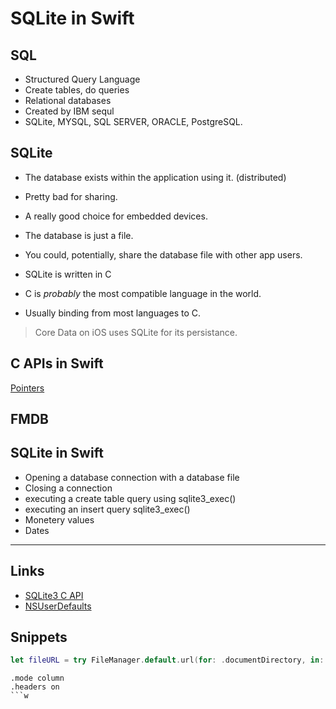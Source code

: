 # SQLite in Swift

## SQL

* Structured Query Language
* Create tables, do queries
* Relational databases
* Created by IBM sequl
* SQLite, MYSQL, SQL SERVER, ORACLE, PostgreSQL. 

## SQLite

* The database exists within the application using it. (distributed)
* Pretty bad for sharing.
* A really good choice for embedded devices.

* The database is just a file. 
* You could, potentially, share the database file with other app users.

* SQLite is written in C
* C is *probably* the most compatible language in the world. 
* Usually binding from most languages to C.

> Core Data on iOS uses SQLite for its persistance. 

## C APIs in Swift

[Pointers](https://developer.apple.com/library/content/documentation/Swift/Conceptual/BuildingCocoaApps/InteractingWithCAPIs.html#//apple_ref/doc/uid/TP40014216-CH8-ID17)

## FMDB



## SQLite in Swift

* Opening a database connection with a database file
* Closing a connection
* executing a create table query using sqlite3_exec()
* executing an insert query sqlite3_exec()
* Monetery values
* Dates

---

## Links

* [SQLite3 C API](https://www.sqlite.org/capi3ref.html)
* [NSUserDefaults](https://developer.apple.com/documentation/foundation/userdefaults)

## Snippets

```swift
let fileURL = try FileManager.default.url(for: .documentDirectory, in: .userDomainMask, appropriateFor: nil, create: false).appendingPathComponent(name)
```

```sqlite
.mode column
.headers on
```w